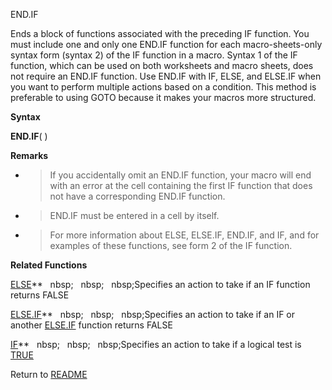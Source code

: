 END.IF

Ends a block of functions associated with the preceding IF function. You
must include one and only one END.IF function for each macro-sheets-only
syntax form (syntax 2) of the IF function in a macro. Syntax 1 of the IF
function, which can be used on both worksheets and macro sheets, does
not require an END.IF function. Use END.IF with IF, ELSE, and ELSE.IF
when you want to perform multiple actions based on a condition. This
method is preferable to using GOTO because it makes your macros more
structured.

**Syntax**

**END.IF**( )

**Remarks**

  - > If you accidentally omit an END.IF function, your macro will end
    > with an error at the cell containing the first IF function that
    > does not have a corresponding END.IF function.

  - > END.IF must be entered in a cell by itself.

  - > For more information about ELSE, ELSE.IF, END.IF, and IF, and for
    > examples of these functions, see form 2 of the IF function.


**Related Functions**

[ELSE](ELSE.md)**&nbsp;&nbsp;&nbsp;nbsp;&nbsp;&nbsp;&nbsp;nbsp;&nbsp;&nbsp;&nbsp;nbsp;Specifies an action to take if an IF function
returns FALSE

[ELSE.IF](ELSE.IF.md)**&nbsp;&nbsp;&nbsp;nbsp;&nbsp;&nbsp;&nbsp;nbsp;&nbsp;&nbsp;&nbsp;nbsp;Specifies an action to take if an IF or another
[ELSE.IF](ELSE.IF.md) function returns FALSE

[IF](IF.md)**&nbsp;&nbsp;&nbsp;nbsp;&nbsp;&nbsp;&nbsp;nbsp;&nbsp;&nbsp;&nbsp;nbsp;Specifies an action to take if a logical test is
[TRUE](TRUE.md)



Return to [README](README.md)

